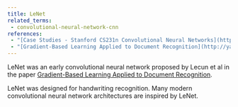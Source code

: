 ```yaml
---
title: LeNet
related_terms:
 - convolutional-neural-network-cnn
references:
 - "[Case Studies - Stanford CS231n Convolutional Neural Networks](http://cs231n.github.io/convolutional-networks/#case)"
 - "[Gradient-Based Learning Applied to Document Recognition](http://yann.lecun.com/exdb/publis/pdf/lecun-98.pdf)"
---
```

LeNet was an early convolutional neural network proposed
by Lecun et al in the paper
[Gradient-Based Learning Applied to Document Recognition](http://yann.lecun.com/exdb/publis/pdf/lecun-01a.pdf).

LeNet was designed for handwriting recognition. Many modern
convolutional neural network architectures are inspired by LeNet.